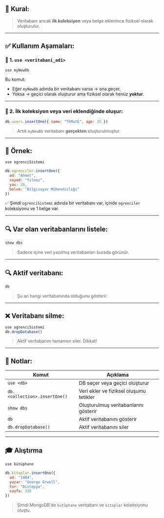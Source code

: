 
## 🧠 Kural:

> Veritabanı ancak **ilk koleksiyon** veya belge eklenince fiziksel olarak oluşturulur.

---

## ✅ Kullanım Aşamaları:

### 🔹 1. `use <veritabani_adi>`

```js
use myNewDb
```

Bu komut:

- Eğer `myNewDb` adında bir veritabanı varsa → ona geçer.
- Yoksa → geçici olarak oluşturur ama fiziksel olarak henüz **yoktur**.

---

### 🔹 2. İlk koleksiyon veya veri eklendiğinde oluşur:

```js
db.users.insertOne({ name: "TkMatE", age: 25 })
```

> Artık `myNewDb` veritabanı **gerçekten** oluşturulmuştur.

---

## 🧪 Örnek:

```js
use ogrenciSistemi

db.ogrenciler.insertOne({
  ad: "Ahmet",
  soyad: "Yılmaz",
  yas: 20,
  bolum: "Bilgisayar Mühendisliği"
})
```

✅ Şimdi `ogrenciSistemi` adında bir veritabanı var, içinde `ogrenciler` koleksiyonu ve 1 belge var.

---

## 🔍 Var olan veritabanlarını listele:

```js
show dbs
```

> Sadece içine veri yazılmış veritabanları burada görünür.

---

## 🔍 Aktif veritabanı:

```js
db
```

> Şu an hangi veritabanında olduğunu gösterir.

---

## ❌ Veritabanı silme:

```js
use ogrenciSistemi
db.dropDatabase()
```

> Aktif veritabanını tamamen siler. Dikkat!

---

## 📌 Notlar:

|Komut|Açıklama|
|---|---|
|`use <db>`|DB seçer veya geçici oluşturur|
|`db.<collection>.insertOne()`|Veri ekler ve fiziksel oluşumu tetikler|
|`show dbs`|Oluşturulmuş veritabanlarını gösterir|
|`db`|Aktif veritabanını gösterir|
|`db.dropDatabase()`|Aktif veritabanını siler|

---
## 🎓 Alıştırma

```js
use kütüphane

db.kitaplar.insertOne({
  ad: "1984",
  yazar: "George Orwell",
  tür: "Distopya",
  sayfa: 328
})
```

> Şimdi MongoDB'de `kütüphane` veritabanı ve `kitaplar` koleksiyonu oluştu.


